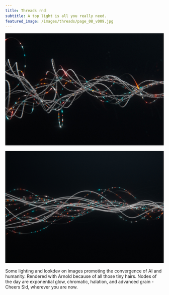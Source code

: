 ```yaml
---
title: Threads rnd
subtitle: A top light is all you really need.
featured_image: /images/threads/page_08_v009.jpg
---
```


![rnd](/images/threads/page_08_v009.jpg)

![rnd](/images/threads/page_06_v009.jpg)

Some lighting and lookdev on images promoting the convergence of AI and humanity. Rendered with Arnold because of all those tiny hairs. Nodes of the day are exponential glow, chromatic, halation, and advanced grain - Cheers Sid, wherever you are now.
